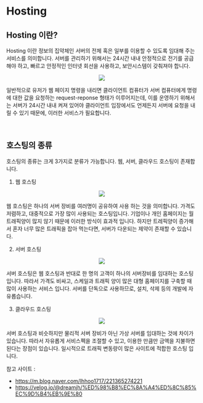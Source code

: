 # Hosting

## Hosting 이란?

Hosting 이란 정보의 집약체인 서버의 전체 혹은 일부를 이용할 수 있도록 임대해 주는 서비스를 의미합니다. 서버를 관리하기 위해서는 24시간 내내 안정적으로 전기를 공급해야 하고, 빠르고 안정적인 인터넷 회선을 사용하고, 보안시스템이 갖춰져야 합니다.

<p align="center">
    <img src="../Pictures\Hosting_1.png">
</p>

일반적으로 유저가 웹 페이지 명령을 내리면 클라이언트 컴퓨터가 서버 컴퓨터에게 명령에 대한 값을 요청하는 request-reponse 형태가 이루어지는데, 이를 운영하기 위해서는 서버가 24시간 내내 켜져 있어야 클라이언트 입장에서도 언제든지 서버에 요청을 내릴 수 있기 때문에, 이러한 서비스가 필요합니다.

<br>

## 호스팅의 종류

호스팅의 종류는 크게 3가지로 분류가 가능합니다. 웹, 서버, 클라우드 호스팅이 존재합니다.

1. 웹 호스팅 

<p align="center">
    <img src="../Pictures\Hosting_2.png">
</p>

웹 호스팅은 하나의 서버 장비를 여러명이 공유하여 사용 하는 것을 의미합니다. 가격도 저렴하고, 대중적으로 가장 많이 사용되는 호스팅입니다. 기업이나 개인 홈페이지는 월 트래픽양이 많지 않기 때문에 이러한 방식이 효과적 입니다. 하지만 트레픽양이 증가해서 혼자 너무 많은 트래픽을 잡아 먹는다면, 서버가 다운되는 제약이 존재할 수 있습니다.

2. 서버 호스팅

<p align="center">
    <img src="../Pictures\Hosting_3.png">
</p>

서버 호스팅은 웹 호스팅과 반대로 한 명의 고객이 하나의 서버장비를 임대하는 호스팅 입니다. 따라서 가격도 비싸고, 스케일과 트래픽 양이 많은 대형 홈페이지를 구축할 때 많이 사용하는 서비스 입니다. 서버를 단독으로 사용하므로, 설치, 삭제 등의 개발에 자유롭습니다.

3. 클라우드 호스팅

<p align="center">
    <img src="../Pictures\Hosting_4.png">
</p>

서버 호스팅과 비슷하지만 물리적 서버 장비가 아닌 가상 서버를 임대하는 것에 차이가 있습니다. 따라서 자유롭게 서비스펙을 조절할 수 있고, 이용한 만큼만 금액을 지불하면 된다는 장점이 있습니다. 일시적으로 트래픽 변동량이 많은 사이트에 적합한 호스팅 입니다. 

참고 사이트 :
* https://m.blog.naver.com/lhhoo1717/221365274221
* https://velog.io/@dreamjh/%ED%98%B8%EC%8A%A4%ED%8C%85%EC%9D%B4%EB%9E%80